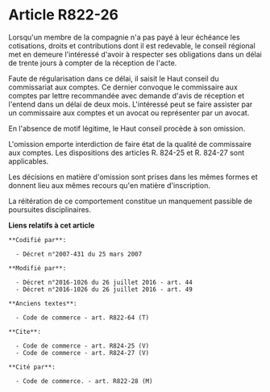 # Article R822-26

Lorsqu'un membre de la compagnie n'a pas payé à leur échéance les cotisations, droits et contributions dont il est redevable,
le conseil régional met en demeure l'intéressé d'avoir à respecter ses obligations dans un délai de trente jours à compter de
la réception de l'acte. 

Faute de régularisation dans ce délai, il saisit le Haut conseil du commissariat aux comptes. Ce dernier convoque le
commissaire aux comptes par lettre recommandée avec demande d'avis de réception et l'entend dans un délai de deux mois.
L'intéressé peut se faire assister par un commissaire aux comptes et un avocat ou représenter par un avocat. 

En l'absence de motif légitime, le Haut conseil procède à son omission. 

L'omission emporte interdiction de faire état de la qualité de commissaire aux comptes. Les dispositions des articles R.
824-25 et R. 824-27 sont applicables. 

Les décisions en matière d'omission sont prises dans les mêmes formes et donnent lieu aux mêmes recours qu'en matière
d'inscription. 

La réitération de ce comportement constitue un manquement passible de poursuites disciplinaires.

**Liens relatifs à cet article**

	**Codifié par**:

	  - Décret n°2007-431 du 25 mars 2007

	**Modifié par**:

	  - Décret n°2016-1026 du 26 juillet 2016 - art. 44
	  - Décret n°2016-1026 du 26 juillet 2016 - art. 49

	**Anciens textes**:

	  - Code de commerce - art. R822-64 (T)

	**Cite**:

	  - Code de commerce - art. R824-25 (V)
	  - Code de commerce - art. R824-27 (V)

	**Cité par**:

	  - Code de commerce. - art. R822-28 (M)
